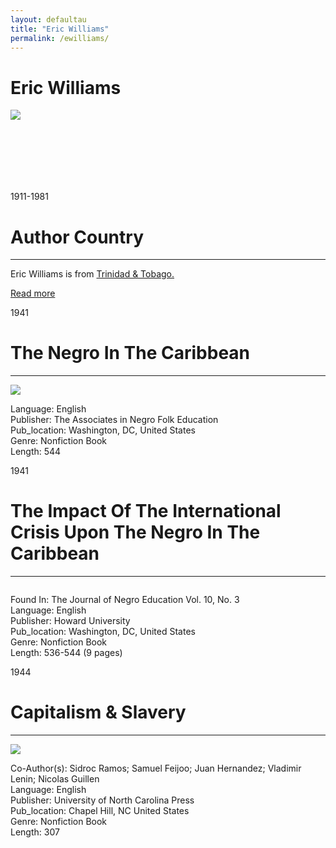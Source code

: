 ```yaml
---
layout: defaultau
title: "Eric Williams"
permalink: /ewilliams/
---
```

<!-- partial:index.partial.html -->
<div class="content">
    <h1>Eric Williams</h1>
    <div class="quote">
        <div><img src="https://upload.wikimedia.org/wikipedia/commons/thumb/e/ee/Eric_Williams_%28cropped%29.jpg/330px-Eric_Williams_%28cropped%29.jpg" class="logo"></div>
    </div>
    <div class="timeline">
        <div style="padding-bottom:100px;"></div>
        <div class="block">
            <div class="date right"><p class="right">1911-1981</p></div>
            <div class="dot"></div>
            <div class="left first">
            <div class="author_country">
                <h1>Author Country</h1><hr>
            <div class="aclocation"> <p>Eric Williams is from <a href="http://localhost:4000/3">Trinidad & Tobago.</a></p></div>
                <div class="acreadmore"><a href="https://en.wikipedia.org/wiki/Eric_Williams" target="_blank">Read more</a></div>
            </div>
            </div>
        </div>
        <div class="block">
            <div class="date left"><p class="left">1941</p></div>
            <div class="dot"></div>
            <div class="right">
                <h1>The Negro In The Caribbean</h1><hr>
                <p><img src="https://encrypted-tbn1.gstatic.com/images?q=tbn:ANd9GcR0qlqS25OmR75ZuwXya-_N_2NwPbMhAJf6Gb-wtyIbbsilERg4"></p>
                <p>       
		Language: English<br/>
                Publisher: The Associates in Negro Folk Education<br/>
                Pub_location: Washington, DC, United States<br/>
                Genre: Nonfiction Book<br/>
                Length:   544<br/>                   </p>
            </div>
        </div>
	  <div class="block">
            <div class="date left"><p class="left">1941</p></div>
            <div class="dot"></div>
            <div class="right">
                <h1>The Impact Of The International Crisis Upon The Negro In The Caribbean</h1><hr>
                <p><img src=""></p>
                <p>
		    Found In: The Journal of Negro Education Vol. 10, No. 3<br/>               
		    Language: English<br/>
                Publisher: Howard University<br/>
                Pub_location: Washington, DC, United States<br/>
                Genre: Nonfiction Book<br/>
                Length: 536-544 (9 pages)<br/>                   </p>
            </div>
        </div>
	  <div class="block">
            <div class="date left"><p class="left">1944</p></div>
            <div class="dot"></div>
            <div class="right">
                <h1>Capitalism & Slavery</h1><hr>
                <p><img src="https://m.media-amazon.com/images/I/5184T8U644L._SX322_BO1,204,203,200_.jpg"></p>
                <p>
		    Co-Author(s): Sidroc Ramos; Samuel Feijoo; Juan Hernandez; Vladimir Lenin; Nicolas Guillen<br/>               
		    Language: English<br/>
                Publisher: University of North Carolina Press<br/>
                Pub_location: Chapel Hill, NC United States<br/>
                Genre: Nonfiction Book<br/>
                Length: 307<br/>                   </p>
            </div>
        </div>
